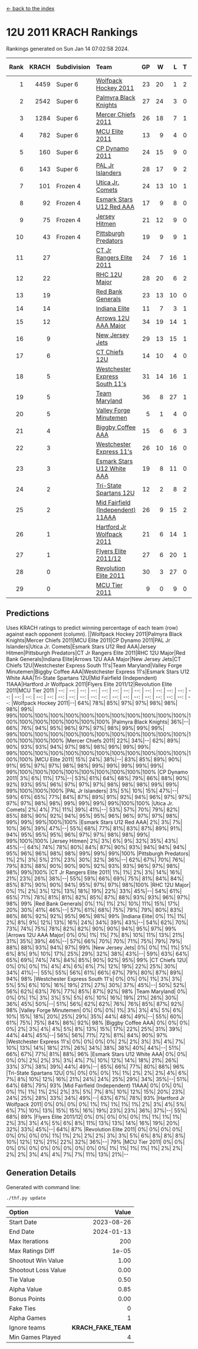 [<- back to the index](readme.md)
# 12U 2011 KRACH Rankings
Rankings generated on Sun Jan 14 07:02:58 2024.

Rank|KRACH|Subdivision|Team|GP|W|L|T|OTW|OTL|SoS|Exp Wins|Win Diff
---:|---:|:---|:---|---:|---:|---:|---:|---:|---:|---:|---:|---:
1|4459|Super 6|[Wolfpack Hockey 2011](https://gamesheetstats.com/seasons/3664/teams/140937/schedule)|23|20|1|2|0|0|537|21.8|-0.0
2|2542|Super 6|[Palmyra Black Knights](https://gamesheetstats.com/seasons/3664/teams/140949/schedule)|27|24|3|0|1|0|553|24.8|-0.0
3|1284|Super 6|[Mercer Chiefs 2011](https://gamesheetstats.com/seasons/3664/teams/140936/schedule)|26|18|7|1|0|1|1163|19.3|-0.0
4|782|Super 6|[MCU Elite 2011](https://gamesheetstats.com/seasons/3664/teams/140929/schedule)|13|9|4|0|3|0|951|9.8|-0.0
5|160|Super 6|[CP Dynamo 2011](https://gamesheetstats.com/seasons/3664/teams/140944/schedule)|24|15|9|0|1|2|660|15.8|-0.0
6|143|Super 6|[PAL Jr Islanders](https://gamesheetstats.com/seasons/3664/teams/140943/schedule)|28|17|9|2|2|0|519|18.8|-0.0
7|101|Frozen 4|[Utica Jr. Comets](https://gamesheetstats.com/seasons/3664/teams/140945/schedule)|24|13|10|1|1|1|706|14.3|-0.0
8|92|Frozen 4|[Esmark Stars U12 Red AAA](https://gamesheetstats.com/seasons/3664/teams/140951/schedule)|17|9|8|0|2|0|1073|9.8|-0.0
9|75|Frozen 4|[Jersey Hitmen](https://gamesheetstats.com/seasons/3664/teams/140938/schedule)|21|12|9|0|2|1|535|12.8|-0.0
10|43|Frozen 4|[Pittsburgh Predators](https://gamesheetstats.com/seasons/3664/teams/140950/schedule)|19|9|9|1|0|1|966|10.4|0.0
11|27||[CT Jr Rangers Elite 2011](https://gamesheetstats.com/seasons/3664/teams/140931/schedule)|24|7|16|1|1|1|934|8.4|0.0
12|22||[RHC 12U Major](https://gamesheetstats.com/seasons/3664/teams/140941/schedule)|28|20|6|2|0|1|21|21.9|0.0
13|19||[Red Bank Generals](https://gamesheetstats.com/seasons/3664/teams/140940/schedule)|23|13|10|0|1|2|42|13.9|0.0
14|14||[Indiana Elite](https://gamesheetstats.com/seasons/3664/teams/144353/schedule)|11|7|3|1|1|0|33|8.4|0.0
15|12||[Arrows 12U AAA Major](https://gamesheetstats.com/seasons/3664/teams/140946/schedule)|34|19|14|1|1|1|86|20.4|0.0
16|9||[New Jersey Jets](https://gamesheetstats.com/seasons/3664/teams/140939/schedule)|29|13|15|1|2|0|39|14.4|0.0
17|6||[CT Chiefs 12U](https://gamesheetstats.com/seasons/3664/teams/140934/schedule)|14|10|4|0|1|0|4|10.9|0.0
18|5||[Westchester Express South 11's](https://gamesheetstats.com/seasons/3664/teams/140947/schedule)|31|14|16|1|1|0|65|15.4|0.0
19|5||[Team Maryland](https://gamesheetstats.com/seasons/3664/teams/140954/schedule)|36|8|27|1|0|4|603|9.4|0.0
20|5||[Valley Forge Minutemen](https://gamesheetstats.com/seasons/3664/teams/187349/schedule)|5|1|4|0|0|0|449|1.9|0.0
21|4||[Biggby Coffee AAA](https://gamesheetstats.com/seasons/3664/teams/144351/schedule)|15|6|6|3|0|0|11|8.4|0.0
22|3||[Westchester Express 11's](https://gamesheetstats.com/seasons/3664/teams/140948/schedule)|26|10|16|0|0|2|70|10.9|0.0
23|3||[Esmark Stars U12 White AAA](https://gamesheetstats.com/seasons/3664/teams/140952/schedule)|19|8|11|0|0|1|11|8.9|0.0
24|2||[Tri-State Spartans 12U](https://gamesheetstats.com/seasons/3664/teams/144352/schedule)|12|2|8|2|0|0|5|3.9|0.0
25|2||[Mid Fairfield (Independent) 11AAA](https://gamesheetstats.com/seasons/3664/teams/140933/schedule)|26|9|15|2|0|1|9|10.9|0.0
26|1||[Hartford Jr Wolfpack 2011](https://gamesheetstats.com/seasons/3664/teams/140935/schedule)|21|6|14|1|1|0|7|7.4|0.0
27|1||[Flyers Elite 2011/12](https://gamesheetstats.com/seasons/3664/teams/140942/schedule)|27|6|20|1|0|2|7|7.4|0.0
28|0||[Revolution Elite 2011](https://gamesheetstats.com/seasons/3664/teams/140953/schedule)|30|3|27|0|0|0|7|3.9|0.0
29|0||[MCU Tier 2011](https://gamesheetstats.com/seasons/3664/teams/140932/schedule)|9|0|9|0|0|0|2|0.9|0.0

## Predictions
Uses KRACH ratings to predict winning percentage of each team (row) against each opponent (column).
||Wolfpack Hockey 2011|Palmyra Black Knights|Mercer Chiefs 2011|MCU Elite 2011|CP Dynamo 2011|PAL Jr Islanders|Utica Jr. Comets|Esmark Stars U12 Red AAA|Jersey Hitmen|Pittsburgh Predators|CT Jr Rangers Elite 2011|RHC 12U Major|Red Bank Generals|Indiana Elite|Arrows 12U AAA Major|New Jersey Jets|CT Chiefs 12U|Westchester Express South 11's|Team Maryland|Valley Forge Minutemen|Biggby Coffee AAA|Westchester Express 11's|Esmark Stars U12 White AAA|Tri-State Spartans 12U|Mid Fairfield (Independent) 11AAA|Hartford Jr Wolfpack 2011|Flyers Elite 2011/12|Revolution Elite 2011|MCU Tier 2011
| --: | --: | --: | --: | --: | --: | --: | --: | --: | --: | --: | --: | --: | --: | --: | --: | --: | --: | --: | --: | --: | --: | --: | --: | --: | --: | --: | --: | --: | --: 
|Wolfpack Hockey 2011|--| 64%| 78%| 85%| 97%| 97%| 98%| 98%| 98%| 99%| 99%|100%|100%|100%|100%|100%|100%|100%|100%|100%|100%|100%|100%|100%|100%|100%|100%|100%|100%
|Palmyra Black Knights| 36%|--| 66%| 76%| 94%| 95%| 96%| 97%| 97%| 98%| 99%| 99%| 99%| 99%|100%|100%|100%|100%|100%|100%|100%|100%|100%|100%|100%|100%|100%|100%|100%
|Mercer Chiefs 2011| 22%| 34%|--| 62%| 89%| 90%| 93%| 93%| 94%| 97%| 98%| 98%| 99%| 99%| 99%| 99%|100%|100%|100%|100%|100%|100%|100%|100%|100%|100%|100%|100%|100%
|MCU Elite 2011| 15%| 24%| 38%|--| 83%| 85%| 89%| 90%| 91%| 95%| 97%| 97%| 98%| 98%| 99%| 99%| 99%| 99%| 99%| 99%|100%|100%|100%|100%|100%|100%|100%|100%|100%
|CP Dynamo 2011|  3%|  6%| 11%| 17%|--| 53%| 61%| 64%| 68%| 79%| 86%| 88%| 90%| 92%| 93%| 95%| 96%| 97%| 97%| 97%| 98%| 98%| 98%| 99%| 99%| 99%|100%|100%|100%
|PAL Jr Islanders|  3%|  5%| 10%| 15%| 47%|--| 59%| 61%| 65%| 77%| 84%| 87%| 89%| 91%| 92%| 94%| 96%| 97%| 97%| 97%| 97%| 98%| 98%| 99%| 99%| 99%| 99%|100%|100%
|Utica Jr. Comets|  2%|  4%|  7%| 11%| 39%| 41%|--| 53%| 57%| 70%| 79%| 82%| 85%| 88%| 90%| 92%| 94%| 95%| 95%| 96%| 96%| 97%| 97%| 98%| 99%| 99%| 99%|100%|100%
|Esmark Stars U12 Red AAA|  2%|  3%|  7%| 10%| 36%| 39%| 47%|--| 55%| 68%| 77%| 81%| 83%| 87%| 89%| 91%| 94%| 95%| 95%| 95%| 96%| 97%| 97%| 98%| 98%| 99%| 99%|100%|100%
|Jersey Hitmen|  2%|  3%|  6%|  9%| 32%| 35%| 43%| 45%|--| 64%| 74%| 78%| 80%| 84%| 87%| 90%| 93%| 94%| 94%| 94%| 95%| 96%| 96%| 98%| 98%| 99%| 99%| 99%|100%
|Pittsburgh Predators|  1%|  2%|  3%|  5%| 21%| 23%| 30%| 32%| 36%|--| 62%| 67%| 70%| 76%| 79%| 83%| 88%| 90%| 90%| 90%| 92%| 93%| 93%| 96%| 97%| 98%| 98%| 99%|100%
|CT Jr Rangers Elite 2011|  1%|  1%|  2%|  3%| 14%| 16%| 21%| 23%| 26%| 38%|--| 55%| 59%| 66%| 69%| 75%| 81%| 84%| 84%| 85%| 87%| 90%| 90%| 94%| 95%| 97%| 97%| 98%|100%
|RHC 12U Major|  0%|  1%|  2%|  3%| 12%| 13%| 18%| 19%| 22%| 33%| 45%|--| 54%| 61%| 65%| 71%| 78%| 81%| 81%| 82%| 85%| 87%| 88%| 93%| 93%| 96%| 97%| 98%| 99%
|Red Bank Generals|  0%|  1%|  1%|  2%| 10%| 11%| 15%| 17%| 20%| 30%| 41%| 46%|--| 57%| 61%| 68%| 75%| 79%| 79%| 80%| 83%| 86%| 86%| 92%| 92%| 95%| 96%| 98%| 99%
|Indiana Elite|  0%|  1%|  1%|  2%|  8%|  9%| 12%| 13%| 16%| 24%| 34%| 39%| 43%|--| 54%| 62%| 70%| 73%| 74%| 75%| 78%| 82%| 82%| 90%| 90%| 94%| 95%| 97%| 99%
|Arrows 12U AAA Major|  0%|  0%|  1%|  1%|  7%|  8%| 10%| 11%| 13%| 21%| 31%| 35%| 39%| 46%|--| 57%| 66%| 70%| 70%| 71%| 75%| 79%| 79%| 88%| 88%| 93%| 94%| 97%| 99%
|New Jersey Jets|  0%|  0%|  1%|  1%|  5%|  6%|  8%|  9%| 10%| 17%| 25%| 29%| 32%| 38%| 43%|--| 59%| 63%| 64%| 65%| 69%| 74%| 74%| 84%| 85%| 90%| 92%| 95%| 99%
|CT Chiefs 12U|  0%|  0%|  0%|  1%|  4%|  4%|  6%|  6%|  7%| 12%| 19%| 22%| 25%| 30%| 34%| 41%|--| 55%| 55%| 56%| 61%| 66%| 67%| 79%| 80%| 87%| 89%| 94%| 98%
|Westchester Express South 11's|  0%|  0%|  0%|  1%|  3%|  3%|  5%|  5%|  6%| 10%| 16%| 19%| 21%| 27%| 30%| 37%| 45%|--| 50%| 52%| 56%| 62%| 63%| 76%| 77%| 85%| 87%| 92%| 98%
|Team Maryland|  0%|  0%|  0%|  1%|  3%|  3%|  5%|  5%|  6%| 10%| 16%| 19%| 21%| 26%| 30%| 36%| 45%| 50%|--| 51%| 56%| 62%| 62%| 76%| 76%| 85%| 87%| 92%| 98%
|Valley Forge Minutemen|  0%|  0%|  0%|  1%|  3%|  3%|  4%|  5%|  6%| 10%| 15%| 18%| 20%| 25%| 29%| 35%| 44%| 48%| 49%|--| 55%| 60%| 61%| 75%| 75%| 84%| 86%| 92%| 98%
|Biggby Coffee AAA|  0%|  0%|  0%|  0%|  2%|  3%|  4%|  4%|  5%|  8%| 13%| 15%| 17%| 22%| 25%| 31%| 39%| 44%| 44%| 45%|--| 56%| 56%| 71%| 72%| 81%| 84%| 90%| 97%
|Westchester Express 11's|  0%|  0%|  0%|  0%|  2%|  2%|  3%|  3%|  4%|  7%| 10%| 13%| 14%| 18%| 21%| 26%| 34%| 38%| 38%| 40%| 44%|--| 51%| 66%| 67%| 77%| 81%| 88%| 96%
|Esmark Stars U12 White AAA|  0%|  0%|  0%|  0%|  2%|  2%|  3%|  3%|  4%|  7%| 10%| 12%| 14%| 18%| 21%| 26%| 33%| 37%| 38%| 39%| 44%| 49%|--| 65%| 66%| 77%| 80%| 88%| 96%
|Tri-State Spartans 12U|  0%|  0%|  0%|  0%|  1%|  1%|  2%|  2%|  2%|  4%|  6%|  7%|  8%| 10%| 12%| 16%| 21%| 24%| 24%| 25%| 29%| 34%| 35%|--| 51%| 64%| 68%| 79%| 93%
|Mid Fairfield (Independent) 11AAA|  0%|  0%|  0%|  0%|  1%|  1%|  1%|  2%|  2%|  3%|  5%|  7%|  8%| 10%| 12%| 15%| 20%| 23%| 24%| 25%| 28%| 33%| 34%| 49%|--| 63%| 67%| 78%| 93%
|Hartford Jr Wolfpack 2011|  0%|  0%|  0%|  0%|  1%|  1%|  1%|  1%|  1%|  2%|  3%|  4%|  5%|  6%|  7%| 10%| 13%| 15%| 15%| 16%| 19%| 23%| 23%| 36%| 37%|--| 55%| 68%| 89%
|Flyers Elite 2011/12|  0%|  0%|  0%|  0%|  0%|  1%|  1%|  1%|  1%|  2%|  3%|  3%|  4%|  5%|  6%|  8%| 11%| 13%| 13%| 14%| 16%| 19%| 20%| 32%| 33%| 45%|--| 64%| 87%
|Revolution Elite 2011|  0%|  0%|  0%|  0%|  0%|  0%|  0%|  0%|  1%|  1%|  2%|  2%|  2%|  3%|  3%|  5%|  6%|  8%|  8%|  8%| 10%| 12%| 12%| 21%| 22%| 32%| 36%|--| 79%
|MCU Tier 2011|  0%|  0%|  0%|  0%|  0%|  0%|  0%|  0%|  0%|  0%|  0%|  1%|  1%|  1%|  1%|  1%|  2%|  2%|  2%|  2%|  3%|  4%|  4%|  7%|  7%| 11%| 13%| 21%|--

## Generation Details

Generated with command line:
```
./thf.py update
```

| Option | Value |
| :----- | ----: |
| Start Date | 2023-08-26 |
| End Date | 2024-01-13 |
| Max Iterations | 200 |
| Max Ratings Diff | 1e-05 |
| Shootout Win Value | 1.00 |
| Shootout Loss Value | 0.00 |
| Tie Value | 0.50 |
| Alpha Value | 0.85 |
| Bonus Points | 0.00 |
| Fake Ties | 0 |
| Alpha Games | 1 |
| Ignore teams | __KRACH_FAKE_TEAM__ |
| Min Games Played | 4 |

